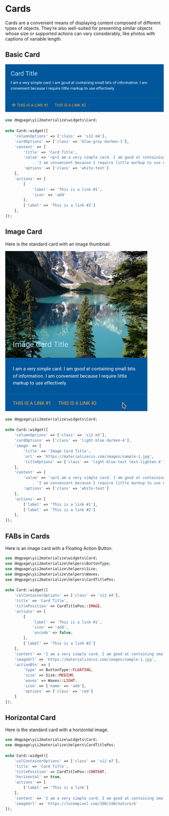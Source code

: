 
# Cards

Cards are a convenient means of displaying content composed of different types of objects. They’re also well-suited for presenting similar objects whose size or supported actions can vary considerably, like photos with captions of variable length.

## Basic Card

![Basic card](https://github.com/DMGPage/yii2-materialize/blob/master/doc/card/basic.png)

```php
use dmgpage\yii2materialize\widgets\Card;

echo Card::widget([
    'columnOptions' => ['class' => 's12 m4'],
    'cardOptions' => ['class' => 'blue-grey darken-1'],
    'content' => [
        'title' => 'Card Title',
        'value' => '<p>I am a very simple card. I am good at containing small bits of information. '
            . 'I am convenient because I require little markup to use effectively.</p>',
        'options' => ['class' => 'white-text']
    ],
    'actions' => [
        [
            'label' => 'This is a link #1',
            'icon' => 'add'
        ],
        ['label' => 'This is a link #2']
    ],
]);
```

## Image Card

Here is the standard card with an image thumbnail.

![Image card](https://github.com/DMGPage/yii2-materialize/blob/master/doc/card/image.png)

```php
use dmgpage\yii2materialize\widgets\Card;

echo Card::widget([
    'columnOptions' => ['class' => 's12 m3'],
    'cardOptions' => ['class' => 'light-blue darken-4'],
    'image' => [
        'title' => 'Image Card Title',
        'url' => 'https://materializecss.com/images/sample-1.jpg',
        'titleOptions' => ['class' => 'light-blue-text text-lighten-4']
    ],
    'content' => [
        'value' => '<p>I am a very simple card. I am good at containing small bits of information. '
            . 'I am convenient because I require little markup to use effectively.</p>',
        'options' => ['class' => 'white-text']
    ],
    'actions' => [
        ['label' => 'This is a link #1'],
        ['label' => 'This is a link #2']
    ],
]);
```

## FABs in Cards

Here is an image card with a Floating Action Button. 

```php
use dmgpage\yii2materialize\widgets\Card;
use dmgpage\yii2materialize\helpers\ButtonType;
use dmgpage\yii2materialize\helpers\Size;
use dmgpage\yii2materialize\helpers\Waves;
use dmgpage\yii2materialize\helpers\CardTitlePos;

echo Card::widget([
    'colContainerOptions' => ['class' => 's12 m4'],
    'title' => 'Card Title',
    'titlePosition' => CardTitlePos::IMAGE,
    'actions' => [
        [
            'label' => 'This is a link #1',
            'icon' => 'add',
            'encode' => false,
        ],
        ['label' => 'This is a link #2']
    ],
    'content' => 'I am a very simple card. I am good at containing small bits of information.',
    'imageUrl' => 'https://materializecss.com/images/sample-1.jpg',
    'actionBtn' => [
        'type' => ButtonType::FLOATING,
        'size' => Size::MEDIUM,
        'waves' => Waves::LIGHT,
        'icon' => ['name' => 'add'],
        'options' => ['class' => 'red']
    ]
]);
```

## Horizontal Card

Here is the standard card with a horizontal image.

```php
use dmgpage\yii2materialize\widgets\Card;
use dmgpage\yii2materialize\helpers\CardTitlePos;

echo Card::widget([
    'colContainerOptions' => ['class' => 's12 m7'],
    'title' => 'Card Title',
    'titlePosition' => CardTitlePos::CONTENT,
    'horizontal' => true,
    'actions' => [
        ['label' => 'This is a link']
    ],
    'content' => 'I am a very simple card. I am good at containing small bits of information.',
    'imageUrl' => 'https://lorempixel.com/100/190/nature/6'
]);
```